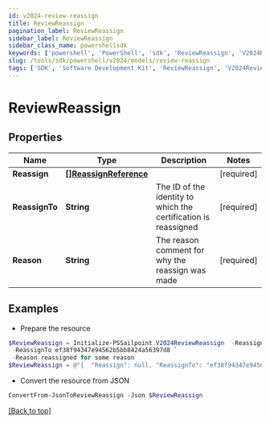 ```yaml
---
id: v2024-review-reassign
title: ReviewReassign
pagination_label: ReviewReassign
sidebar_label: ReviewReassign
sidebar_class_name: powershellsdk
keywords: ['powershell', 'PowerShell', 'sdk', 'ReviewReassign', 'V2024ReviewReassign'] 
slug: /tools/sdk/powershell/v2024/models/review-reassign
tags: ['SDK', 'Software Development Kit', 'ReviewReassign', 'V2024ReviewReassign']
---
```



# ReviewReassign

## Properties

Name | Type | Description | Notes
------------ | ------------- | ------------- | -------------
**Reassign** | [**[]ReassignReference**](reassign-reference) |  | [required]
**ReassignTo** | **String** | The ID of the identity to which the certification is reassigned | [required]
**Reason** | **String** | The reason comment for why the reassign was made | [required]

## Examples

- Prepare the resource
```powershell
$ReviewReassign = Initialize-PSSailpoint.V2024ReviewReassign  -Reassign null `
 -ReassignTo ef38f94347e94562b5bb8424a56397d8 `
 -Reason reassigned for some reason
$ReviewReassign = @"{  "Reassign": null, "ReassignTo": "ef38f94347e94562b5bb8424a56397d8", "Reason": "reassigned for some reason" }"@
```

- Convert the resource from JSON
```powershell
ConvertFrom-JsonToReviewReassign -Json $ReviewReassign
```


[[Back to top]](#) 

